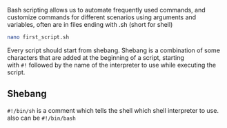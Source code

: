 
Bash scripting allows us to automate frequently used commands, and customize commands for different scenarios using arguments and variables, often are in files ending with .sh (short for shell)

``` bash
nano first_script.sh
```

Every script should start from shebang. Shebang is a combination of some characters that are added at the beginning of a script, starting with `#!` followed by the name of the interpreter to use while executing the script.
## Shebang
`#!/bin/sh` is a comment which tells the shell which shell interpreter to use.
also can be `#!/bin/bash`